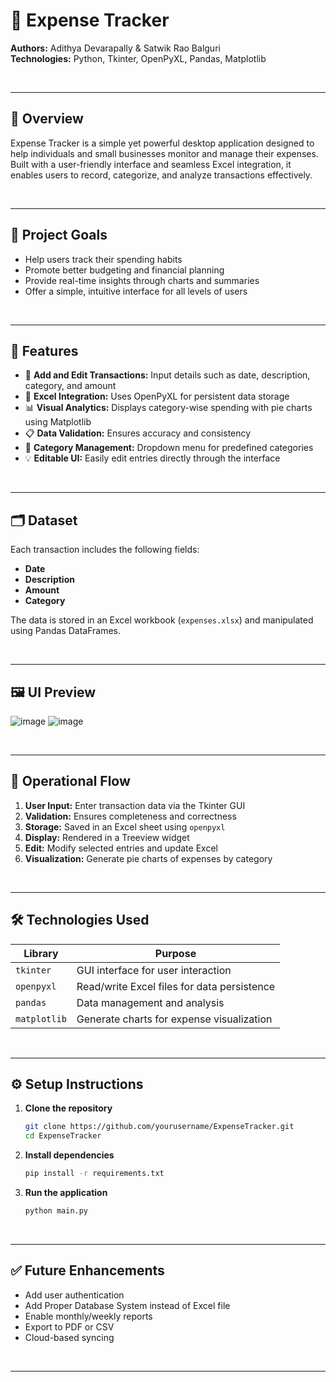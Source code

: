 # 💸 Expense Tracker

**Authors:** Adithya Devarapally & Satwik Rao Balguri  
**Technologies:** Python, Tkinter, OpenPyXL, Pandas, Matplotlib

<br />

---

## 📝 Overview

Expense Tracker is a simple yet powerful desktop application designed to help individuals and small businesses monitor and manage their expenses. Built with a user-friendly interface and seamless Excel integration, it enables users to record, categorize, and analyze transactions effectively.

<br />

---

## 🎯 Project Goals

- Help users track their spending habits
- Promote better budgeting and financial planning
- Provide real-time insights through charts and summaries
- Offer a simple, intuitive interface for all levels of users

<br />

---

## 🔧 Features

- 📅 **Add and Edit Transactions:** Input details such as date, description, category, and amount
- 📁 **Excel Integration:** Uses OpenPyXL for persistent data storage
- 📊 **Visual Analytics:** Displays category-wise spending with pie charts using Matplotlib
- 📋 **Data Validation:** Ensures accuracy and consistency
- 🧩 **Category Management:** Dropdown menu for predefined categories
- 💡 **Editable UI:** Easily edit entries directly through the interface

<br />

---

## 🗂️ Dataset

Each transaction includes the following fields:

- **Date**
- **Description**
- **Amount**
- **Category**

The data is stored in an Excel workbook (`expenses.xlsx`) and manipulated using Pandas DataFrames.

<br />

---

## 🖼️ UI Preview

![image](https://github.com/user-attachments/assets/e79ad6e1-203c-4619-bfc2-40ceddbce579)
![image](https://github.com/user-attachments/assets/4ab4b9e8-7b04-4525-8979-2f6018b6732f)


<br />

---

## 🔄 Operational Flow

1. **User Input:** Enter transaction data via the Tkinter GUI  
2. **Validation:** Ensures completeness and correctness  
3. **Storage:** Saved in an Excel sheet using `openpyxl`  
4. **Display:** Rendered in a Treeview widget  
5. **Edit:** Modify selected entries and update Excel  
6. **Visualization:** Generate pie charts of expenses by category  

<br />

---

## 🛠️ Technologies Used

| Library     | Purpose                                       |
|-------------|-----------------------------------------------|
| `tkinter`   | GUI interface for user interaction            |
| `openpyxl`  | Read/write Excel files for data persistence   |
| `pandas`    | Data management and analysis                  |
| `matplotlib`| Generate charts for expense visualization     |

<br />

---


## ⚙️ Setup Instructions

1. **Clone the repository**
   ```bash
   git clone https://github.com/yourusername/ExpenseTracker.git
   cd ExpenseTracker
   ```

2. **Install dependencies**
   ```bash
   pip install -r requirements.txt
   ```

3. **Run the application**
   ```bash
   python main.py
   ```

<br />

---


## ✅ Future Enhancements

- Add user authentication
- Add Proper Database System instead of Excel file
- Enable monthly/weekly reports
- Export to PDF or CSV
- Cloud-based syncing

<br />

---
